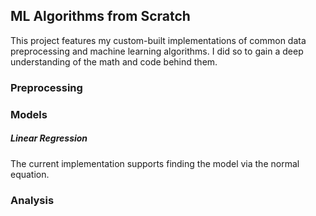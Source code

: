 ## ML Algorithms from Scratch
This project features my custom-built implementations of common data preprocessing and machine learning algorithms.
I did so to gain a deep understanding of the math and code behind them.
### Preprocessing
### Models
##### Linear Regression
The current implementation supports finding the model via the normal equation.
### Analysis